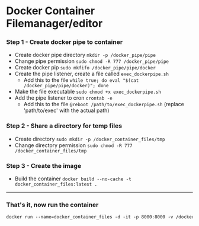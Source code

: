 # Docker Container Filemanager/editor


### Step 1 - Create docker pipe to container

 - Create docker pipe directory `mkdir -p /docker_pipe/pipe`
 - Change pipe permission `sudo chmod -R 777 /docker_pipe/pipe`
 - Create docker pip `sudo mkfifo /docker_pipe/pipe/docker`
 - Create the pipe listener, create a file called `exec_dockerpipe.sh`
    - Add this to the file `while true; do eval "$(cat /docker_pipe/pipe/docker)"; done`
 - Make the file executable `sudo chmod +x exec_dockerpipe.sh`
 - Add the pipe listener to cron `crontab -e`
    - Add this to the file `@reboot /path/to/exec_dockerpipe.sh` (replace 'path/to/exec' with the actual path)

### Step 2 - Share a directory for temp files

 - Create directory `sudo mkdir -p /docker_container_files/tmp`
 - Change directory permission `sudo chmod -R 777 /docker_container_files/tmp`

### Step 3 - Create the image

 - Build the container `docker build --no-cache -t  docker_container_files:latest .`

<hr>

### That's it, now run the container

 ```Dockerfile
 docker run --name=docker_container_files -d -it -p 8000:8000 -v /docker_container_files/tmp:/docker_container_files/tmp -v /var/run/docker.sock:/var/run/docker.sock -v /docker_pipe/pipe/docker:/docker/pipe docker_container_files:latest```
